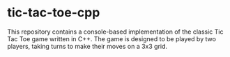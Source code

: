 # tic-tac-toe-cpp
This repository contains a console-based implementation of the classic Tic Tac Toe game written in C++. The game is designed to be played by two players, taking turns to make their moves on a 3x3 grid.
